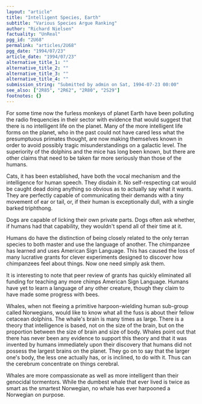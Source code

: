 ```yaml
---
layout: "article"
title: "Intelligent Species, Earth"
subtitle: "Various Species Argue Ranking"
author: "Richard Nielsen"
factuality: "UnReal"
pgg_id: "2U68"
permalink: "articles/2U68"
pgg_date: "1994/07/23"
article_date: "1994/07/23"
alternative_title_1: ""
alternative_title_2: ""
alternative_title_3: ""
alternative_title_4: ""
submission_string: "Submitted by admin on Sat, 1994-07-23 00:00"
see_also: ["2R85", "2R62", "2R80", "2S29"]
footnotes: {}
---
```

<div>
<p>For some time now the furless monkeys of planet Earth have been polluting the radio frequencies in their sector with evidence that would suggest that there is no intelligent life on the planet. Many of the more intelligent life forms on the planet, who in the past could not have cared less what the presumptuous primates thought, are now making themselves known in order to avoid possibly tragic misunderstandings on a galactic level. The superiority of the dolphins and the mice has long been known, but there are other claims that need to be taken far more seriously than those of the humans.</p>
<p>Cats, it has been established, have both the vocal mechanism and the intelligence for human speech. They disdain it. No self-respecting cat would be caught dead doing anything so obvious as to actually say what it wants. They are perfectly capable of communicating their demands with a tiny movement of ear or tail, or, if their human is exceptionally dull, with a single barked triphthong.</p>
<p>Dogs are capable of licking their own private parts. Dogs often ask whether, if humans had that capability, they wouldn't spend all of their time at it.</p>
<p>Humans do have the distinction of being closely related to the only terran species to both master and use the language of another. The chimpanzee has learned and uses American Sign Language. This has caused the loss of many lucrative grants for clever experiments designed to discover how chimpanzees feel about things. Now one need simply ask them.</p>
<p>It is interesting to note that peer review of grants has quickly eliminated all funding for teaching any more chimps American Sign Language. Humans have yet to learn a language of any other creature, though they claim to have made some progress with bees.</p>
<p>Whales, when not fleeing a primitive harpoon-wielding human sub-group called Norwegians, would like to know what all the fuss is about their fellow cetacean dolphins. The whale's brain is many times as large. There is a theory that intelligence is based, not on the size of the brain, but on the proportion between the size of brain and size of body. Whales point out that there has never been any evidence to support this theory and that it was invented by humans immediately upon their discovery that humans did not possess the largest brains on the planet. They go on to say that the larger one's body, the less one actually has, or is inclined, to do with it. Thus can the cerebrum concentrate on things cerebral.</p>
<p>Whales are more compassionate as well as more intelligent than their genocidal tormentors. While the dumbest whale that ever lived is twice as smart as the smartest Norwegian, no whale has ever harpooned a Norwegian on purpose.</p>
</div>
